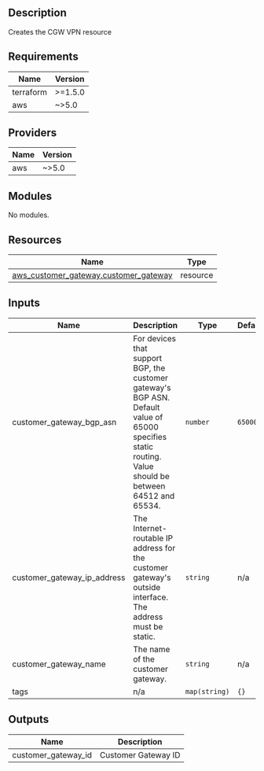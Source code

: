 ## Description

Creates the CGW VPN resource

<!-- BEGIN_TF_DOCS -->
## Requirements

| Name | Version |
|------|---------|
| terraform | >=1.5.0 |
| aws | ~>5.0 |

## Providers

| Name | Version |
|------|---------|
| aws | ~>5.0 |

## Modules

No modules.

## Resources

| Name | Type |
|------|------|
| [aws_customer_gateway.customer_gateway](https://registry.terraform.io/providers/hashicorp/aws/latest/docs/resources/customer_gateway) | resource |

## Inputs

| Name | Description | Type | Default | Required |
|------|-------------|------|---------|:--------:|
| customer\_gateway\_bgp\_asn | For devices that support BGP, the customer gateway's BGP ASN. Default value of 65000 specifies static routing. Value should be between 64512 and 65534. | `number` | `65000` | no |
| customer\_gateway\_ip\_address | The Internet-routable IP address for the customer gateway's outside interface. The address must be static. | `string` | n/a | yes |
| customer\_gateway\_name | The name of the customer gateway. | `string` | n/a | yes |
| tags | n/a | `map(string)` | `{}` | no |

## Outputs

| Name | Description |
|------|-------------|
| customer\_gateway\_id | Customer Gateway ID |
<!-- END_TF_DOCS -->
